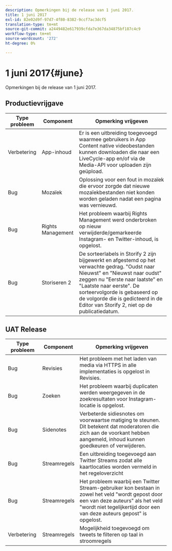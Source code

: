 ```yaml
---
description: Opmerkingen bij de release van 1 juni 2017.
title: 1 juni 2017
exl-id: 82e02d9f-97d7-4f80-8382-9ccf7ac3dcf5
translation-type: tm+mt
source-git-commit: a2449482e617939cfda7e367da34875bf187c4c9
workflow-type: tm+mt
source-wordcount: '272'
ht-degree: 0%

---
```


# 1 juni 2017{#june}

Opmerkingen bij de release van 1 juni 2017.

## Productievrijgave

| **Type probleem** | **Component** | **Opmerking vrijgeven** |
|---|---|---|
| Verbetering | App-inhoud | Er is een uitbreiding toegevoegd waarmee gebruikers in App Content native videobestanden kunnen downloaden die naar een LiveCycle-app en/of via de Media-API voor uploaden zijn geüpload. |
| Bug | Mozaïek | Oplossing voor een fout in mozaïek die ervoor zorgde dat nieuwe mozaïekbestanden niet konden worden geladen nadat een pagina was vernieuwd. |
| Bug | Rights Management | Het probleem waarbij Rights Management werd onderbroken op nieuw verwijderde/gemarkeerde Instagram- en Twitter-inhoud, is opgelost. |
| Bug | Storiseren 2 | De sorteerlabels in Storify 2 zijn bijgewerkt en afgestemd op het verwachte gedrag. &quot;Oudst naar Nieuwst&quot; en &quot;Nieuwst naar oudst&quot; zeggen nu &quot;Eerste naar laatste&quot; en &quot;Laatste naar eerste&quot;. De sorteervolgorde is gebaseerd op de volgorde die is gedicteerd in de Editor van Storify 2, niet op de publicatiedatum. |

## UAT Release

| **Type probleem** | **Component** | **Opmerking vrijgeven** |
|---|---|---|
| Bug | Revisies | Het probleem met het laden van media via HTTPS in alle implementaties is opgelost in Revisies. |
| Bug | Zoeken | Het probleem waarbij duplicaten werden weergegeven in de zoekresultaten voor Instagram-locatie is opgelost. |
| Bug | Sidenotes | Verbeterde sidiesnotes om voorwaartse matiging te steunen. Dit betekent dat moderatoren die zich aan de voorkant hebben aangemeld, inhoud kunnen goedkeuren of verwijderen. |
| Bug | Streamregels | Een uitbreiding toegevoegd aan Twitter Streams zodat alle kaartlocaties worden vermeld in het regeloverzicht |
| Bug | Streamregels | Het probleem waarbij een Twitter Stream-gebruiker kon bestaan in zowel het veld &quot;wordt gepost door een van deze auteurs&quot; als het veld &quot;wordt niet tegelijkertijd door een van deze auteurs gepost&quot; is opgelost. |
| Verbetering | Streamregels | Mogelijkheid toegevoegd om tweets te filteren op taal in stroomregels |
